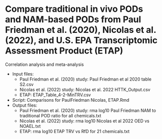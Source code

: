 # Compare traditional in vivo PODs and NAM-based PODs from Paul Friedman et al. (2020), Nicolas et al. (2022), and U.S. EPA Transcriptomic Assessment Product (ETAP)

Correlation analysis and meta-analysis

- Input files:
  - Paul Friedman et al. (2020) study: Paul Friedman et al 2020 table S2.csv
  - Nicolas et al. (2022) study: Nicolas et al. 2022 HTTK_Output.csv
  - ETAP: ETAP_Table_4-2-MinTRV.csv
- Script: Comparisons for PaulFriedman Nicolas, ETAP.Rmd
- Output files:
  - Paul Friedman et al. (2020) study:  rma log10 Paul Friedman NAM to traditional POD ratio for all chemicals.txt
  - Nicolas et al. (2022) study: rma log10 Nicolas et al 2022 OED vs NOAEL.txt
  - ETAP: rma log10 ETAP TRV vs RfD for 21 chemicals.txt
